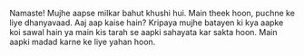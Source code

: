 Namaste! Mujhe aapse milkar bahut khushi hui. Main theek hoon, puchne ke liye dhanyavaad. Aaj aap kaise hain? Kripaya mujhe batayen ki kya aapke koi sawal hain ya main kis tarah se aapki sahayata kar sakta hoon. Main aapki madad karne ke liye yahan hoon.